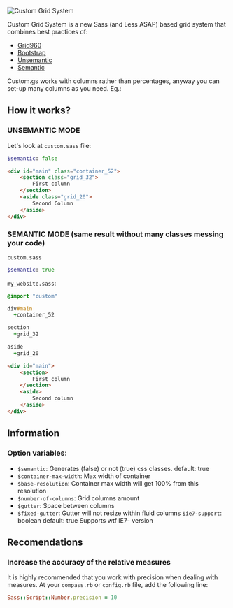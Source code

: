 ![Custom Grid System](https://raw.github.com/luizgamabh/custom.gs/master/assets/img/logo.png)

Custom Grid System is a new Sass (and Less ASAP) based grid system that combines best practices of:

* [Grid960](http://960.gs)
* [Bootstrap](http://getbootstrap.com)
* [Unsemantic](http://unsemantic.com)
* [Semantic](http://semantic.gs)

Custom.gs works with columns rather than percentages, anyway you can set-up many columns as you need. Eg.:

## How it works?

### UNSEMANTIC MODE

Let's look at `custom.sass` file:
```sass
$semantic: false
```

```html
<div id="main" class="container_52">
    <section class="grid_32">
        First column
    </section>
    <aside class="grid_20">
        Second Column
    </aside>
</div>
```

### SEMANTIC MODE (same result without many classes messing your code)

`custom.sass`
```sass
$semantic: true
```

`my_website.sass`:
```sass
@import "custom"

div#main
  +container_52

section
  +grid_32

aside
  +grid_20
```

```html
<div id="main">
    <section>
        First column
    </section>
    <aside>
        Second column
    </aside>
</div>
```

## Information

### Option variables:

* `$semantic`: Generates (false) or not (true) css classes. default: true
* `$container-max-width`: Max width of container
* `$base-resolution`: Container max width will get 100% from this resolution
* `$number-of-columns`: Grid columns amount
* `$gutter`: Space between columns
* `$fixed-gutter`: Gutter will not resize within fluid columns
    `$ie7-support`: boolean
    default: true
    Supports wtf IE7- version


## Recomendations

### Increase the accuracy of the relative measures

It is highly recommended that you work with precision when dealing with measures. At your `compass.rb` or `config.rb` file, add the following line:

```ruby
Sass::Script::Number.precision = 10
```